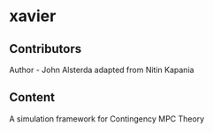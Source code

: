 # xavier

## Contributors
Author - John Alsterda
adapted from Nitin Kapania

## Content
A simulation framework for Contingency MPC Theory